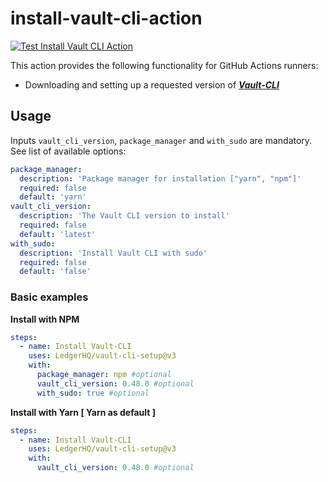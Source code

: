 # install-vault-cli-action

[![Test Install Vault CLI Action](https://github.com/LedgerHQ/vault-cli-setup/actions/workflows/main.yml/badge.svg)](https://github.com/LedgerHQ/vault-cli-setup/actions/workflows/main.yml)

This action provides the following functionality for GitHub Actions runners:

- Downloading and setting up a requested version of **_[Vault-CLI](https://www.npmjs.com/package/@ledgerhq/vault-cli)_**

## Usage

Inputs `vault_cli_version`, `package_manager` and `with_sudo` are mandatory.
See list of available options:

```yaml
package_manager:
  description: 'Package manager for installation ["yarn", "npm"]'
  required: false
  default: 'yarn'
vault_cli_version:
  description: 'The Vault CLI version to install'
  required: false
  default: 'latest'
with_sudo:
  description: 'Install Vault CLI with sudo'
  required: false
  default: 'false'
```

### Basic examples

**Install with NPM**

```yaml
steps:
  - name: Install Vault-CLI
    uses: LedgerHQ/vault-cli-setup@v3
    with:
      package_manager: npm #optional
      vault_cli_version: 0.48.0 #optional
      with_sudo: true #optional
```

**Install with Yarn [ Yarn as default ]**

```yaml
steps:
  - name: Install Vault-CLI
    uses: LedgerHQ/vault-cli-setup@v3
    with:
      vault_cli_version: 0.48.0 #optional
```

